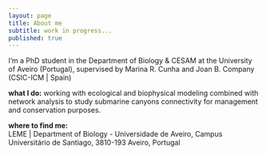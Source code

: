 ```yaml
---
layout: page
title: About me
subtitle: work in progress...
published: true
---
```

I’m a PhD student in the Department of Biology & CESAM at the University of Aveiro (Portugal), supervised by Marina R. Cunha and Joan B. Company (CSIC-ICM | Spain)

**what I do:** 
working with ecological and biophysical modeling combined with network analysis to study submarine canyons connectivity for management and conservation purposes.

**where to find me:**  
LEME | Department of Biology - Universidade de Aveiro, Campus Universitário de Santiago, 3810-193 Aveiro, Portugal
